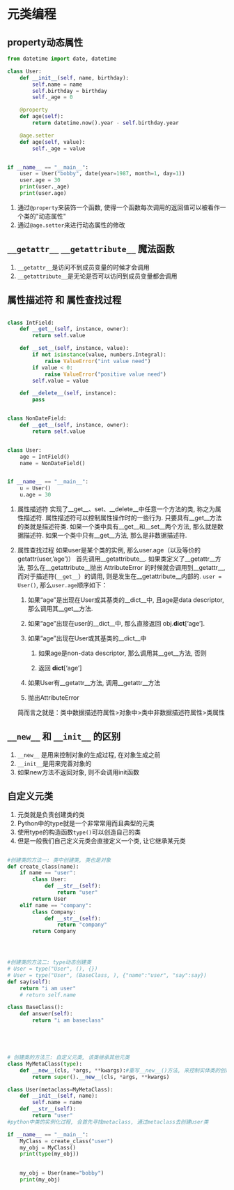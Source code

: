 # 元类编程

## property动态属性
```python
from datetime import date, datetime

class User:
    def __init__(self, name, birthday):
        self.name = name
        self.birthday = birthday
        self._age = 0

    @property
    def age(self):
        return datetime.now().year - self.birthday.year

    @age.setter
    def age(self, value):
        self._age = value


if __name__ == "__main__":
    user = User("bobby", date(year=1987, month=1, day=1))
    user.age = 30
    print(user._age)
    print(user.age)
```
1. 通过`@property`来装饰一个函数, 使得一个函数每次调用的返回值可以被看作一个类的"动态属性"
2. 通过`@age.setter`来进行动态属性的修改

## `__getattr__` `__getattribute__` 魔法函数

1. `__getattr__`是访问不到成员变量的时候才会调用
2. `__getattribute__`是无论是否可以访问到成员变量都会调用


## 属性描述符 和 属性查找过程
```python

class IntField:
    def __get__(self, instance, owner):
        return self.value

    def __set__(self, instance, value):
        if not isinstance(value, numbers.Integral):
            raise ValueError("int value need")
        if value < 0:
            raise ValueError("positive value need")
        self.value = value

    def __delete__(self, instance):
        pass


class NonDateField:
    def __get__(self, instance, owner):
        return self.value


class User:
    age = IntField()
    name = NonDateField()


if __name__ == "__main__":
    u = User()
    u.age = 30
```

1. 属性描述符
    实现了__get__、set、__delete__中任意一个方法的类, 称之为属性描述符. 
    属性描述符可以控制属性操作时的一些行为. 
    只要具有__get__方法的类就是描述符类. 
    如果一个类中具有__get__和__set__两个方法, 那么就是数据描述符. 
    如果一个类中只有__get__方法, 那么是非数据描述符. 

2. 属性查找过程
    如果user是某个类的实例, 那么user.age（以及等价的getattr(user,’age’)）
    首先调用__getattribute__.
    如果类定义了__getattr__方法, 那么在__getattribute__抛出 AttributeError 的时候就会调用到__getattr__, 
    而对于描述符(`__get__`）的调用, 则是发生在__getattribute__内部的.
    `user = User()`, 那么`user.age`顺序如下：

    1. 如果“age”是出现在User或其基类的__dict__中,  且age是data descriptor,  那么调用其__get__方法.

    2. 如果“age”出现在user的__dict__中,  那么直接返回 obj.__dict__[‘age’].

    3. 如果“age”出现在User或其基类的__dict__中

        1. 如果age是non-data descriptor, 那么调用其__get__方法,  否则

        2. 返回 __dict__[‘age’]

    4. 如果User有__getattr__方法, 调用__getattr__方法

    5. 抛出AttributeError

    简而言之就是：类中数据描述符属性>对象中>类中非数据描述符属性>类属性

## `__new__` 和 `__init__` 的区别

1. `__new__` 是用来控制对象的生成过程,  在对象生成之前
2. `__init__`是用来完善对象的
3. 如果new方法不返回对象,  则不会调用init函数

## 自定义元类
1. 元类就是负责创建类的类
2. Python中的type就是一个非常常用而且典型的元类
3. 使用type的构造函数`type()`可以创造自己的类
4. 但是一般我们自己定义元类会直接定义一个类, 让它继承某元类
```python

#创建类的方法一: 类中创建类, 类也是对象
def create_class(name):
    if name == "user":
        class User:
            def __str__(self):
                return "user"
        return User
    elif name == "company":
        class Company:
            def __str__(self):
                return "company"
        return Company




#创建类的方法二: type动态创建类
# User = type("User", (), {})
# User = type("User", (BaseClass, ), {"name":"user", "say":say})
def say(self):
    return "i am user"
    # return self.name

class BaseClass():
    def answer(self):
        return "i am baseclass"





# 创建类的方法三: 自定义元类, 该类继承其他元类
class MyMetaClass(type):
    def __new__(cls, *args, **kwargs):#重写__new__()方法, 来控制实体类的创建过程
        return super().__new__(cls, *args, **kwargs)

class User(metaclass=MyMetaClass):
    def __init__(self, name):
        self.name = name
    def __str__(self):
        return "user"
#python中类的实例化过程, 会首先寻找metaclass, 通过metaclass去创建user类

if __name__ == "__main__":
    MyClass = create_class("user")
    my_obj = MyClass()
    print(type(my_obj))

    
    my_obj = User(name="bobby")
    print(my_obj)
```